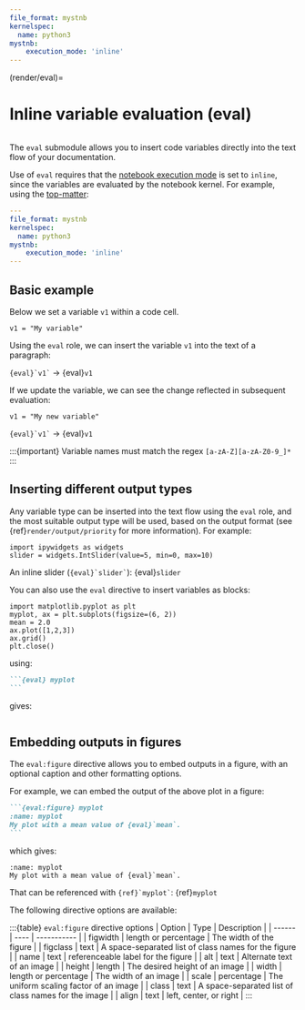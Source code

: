 ```yaml
---
file_format: mystnb
kernelspec:
  name: python3
mystnb:
    execution_mode: 'inline'
---
```


(render/eval)=

# Inline variable evaluation (eval)

```{versionadded} 0.15.0
```

The `eval` submodule allows you to insert code variables directly into the text flow of your documentation.

Use of `eval` requires that the [notebook execution mode](execute/modes) is set to `inline`, since the variables are evaluated by the notebook kernel.
For example, using the [top-matter](authoring/text-notebooks):

```yaml
---
file_format: mystnb
kernelspec:
  name: python3
mystnb:
    execution_mode: 'inline'
---
```

## Basic example

Below we set a variable `v1` within a code cell.

```{code-cell} ipython3
v1 = "My variable"
```

Using the `eval` role, we can insert the variable `v1` into the text of a paragraph:

`` {eval}`v1` `` -> {eval}`v1`

If we update the variable, we can see the change reflected in subsequent evaluation:

```{code-cell} ipython3
v1 = "My new variable"
```

`` {eval}`v1` `` -> {eval}`v1`

:::{important}
Variable names must match the regex `[a-zA-Z][a-zA-Z0-9_]*`
:::

## Inserting different output types

Any variable type can be inserted into the text flow using the `eval` role,
and the most suitable output type will be used, based on the output format (see {ref}`render/output/priority` for more information).
For example:

```{code-cell} ipython3
import ipywidgets as widgets
slider = widgets.IntSlider(value=5, min=0, max=10)
```

An inline slider (`` {eval}`slider` ``): {eval}`slider`

You can also use the `eval` directive to insert variables as blocks:

```{code-cell} ipython3
import matplotlib.pyplot as plt
myplot, ax = plt.subplots(figsize=(6, 2))
mean = 2.0
ax.plot([1,2,3])
ax.grid()
plt.close()
```

using:

````markdown
```{eval} myplot
```
````

gives:

```{eval} myplot
```

## Embedding outputs in figures

The `eval:figure` directive allows you to embed outputs in a figure,
with an optional caption and other formatting options.

For example, we can embed the output of the above plot in a figure:

`````markdown
```{eval:figure} myplot
:name: myplot
My plot with a mean value of {eval}`mean`.
```
`````

which gives:

```{eval:figure} myplot
:name: myplot
My plot with a mean value of {eval}`mean`.
```

That can be referenced with `` {ref}`myplot` ``: {ref}`myplot`

The following directive options are available:

:::{table} `eval:figure` directive options
| Option | Type | Description |
| ------ | ---- | ----------- |
| figwidth | length or percentage | The width of the figure |
| figclass | text | A space-separated list of class names for the figure |
| name | text | referenceable label for the figure |
| alt | text | Alternate text of an image |
| height | length | The desired height of an image |
| width | length or percentage | The width of an image |
| scale | percentage | The uniform scaling factor of an image |
| class | text | A space-separated list of class names for the image |
| align | text | left, center, or right |
:::
